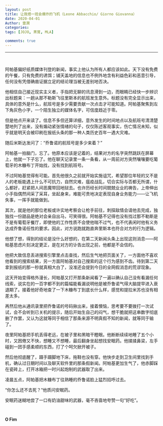 ```yaml
---
layout: post
title: 让我搭一班会爆炸的飞机（Leone Abbacchio/ Giorno Giovanna）
date: 2020-04-01
Author: 壹澗
categories: 
tags: [JOJO, 茶茸, MLA]

comments: true
--- 
```


***

<br/>

阿帕基偏好纸质媒体刊登的新闻，事实上他认为所有人都应该如此。天下没有免费的午餐，只有免费的诱饵；铺天盖地的信息也不例外地含有利益色彩和恶意引导，任何没有凭借确凿证据立足的结论理当被无差别地否决。

他相信自己接近现实主义者，手指把无聊的讯息滑到一边，而眼睛已经快一步辨识出标题来：一趟从那不勒斯飞往里斯本的航班发生意外。标题没有完全显示出来，具体的意外是什么，航班号是多少需要贡献一次点击才可能知道。阿帕基聚焦到左下角灰色小字，一个陌生独立的媒体名字，可信度趋近于零。

但是他点开来读了。信息不多但还算详细，意外发生的时间地点以及航班号清清楚楚地列了出来，没有煽动紧张情绪的句子，仅仅陈述客观事实，伤亡情况未知，似乎就是明天会被印刷在报纸头条的那一种人类历史百年一遇大灾难。

随后米斯达发问了：“乔鲁诺的航班号是多少来着？”

阿帕基一拍脑门，忘了。他原本应该是记着的，结果对方的名字突然跳跃在屏幕上，他就一下子忘了。他在聊天记录里一条一条看，从一周前对方突然嚷嚷要吃葡萄牙的木糠布丁开始找，没有找到航班号。

不过阿帕基觉得有可能。首先他很久之前就开始实施诅咒，希望那位年轻的又不是人的老板能遇上什么不可抗力，自然灾难，瘟疫战乱，切合实际与否都无所谓，什么都好，赶紧把人间恶魔带回地狱去。也许历经长时间兢兢业业的祷告，上帝伸出小手指偶然间采了采耳，坐起身来，难能可贵地决定表现自身业务能力——让飞机失事，一挥手就能做到。

其次，就是他的那位老板或许实地考察会让枪手前往，刺探敌情会请他去完成，独独找一份甜品是绝对会亲自出马，可笑得很。阿帕基不记得也没有找过那不勒斯是不是有葡萄牙餐厅，即使他的工作性质不会使他喘不过气，也不代表闲时他有义务达成乔鲁诺任性的要求。因此，对方说跑就跑直奔里斯本也符合对方的行为逻辑。

他想了想，得到的结论是没什么好想的，在第二天新闻头条上出现这则消息——阿帕基思虑片刻决定更正，是在对方的讣告出现之前，他都是不会信的。

他把大致信息丢进搜索引擎里点击查找，然后生气地把页面关了，一方面他不喜欢他看到的搜索结果，另一方面阿帕基对自己搜索的这个行为感到不齿。待到第二天拿到报纸的那一秒就真相大白了，没准还会提到今日的全网假消息的荒谬现象。

这天开始变得格外漫长，阿帕基又打开那条新闻看了一遍以确认自己没有看漏任何线索，说实在的一百字都不到的篇幅能看漏说明他是被乔鲁诺气得大脑提早进入衰退期了。接着他好奇地查了一下木糠布丁到底长什么样，感觉和提拉米苏也没有相差太多。

再然后他从通讯录里把乔鲁诺的号码揪出来，接着懊恼，思考要不要拨打一次试试，会不会听到已关机的提示，随后开始生自己的闷气，想干脆就把这串数字彻底删了作罢，又认为这就等同于相信了那条来源不明真假不知的新闻，就等同于输了。

夜里阿帕基把手机丢得老远，在被子里和黑暗干瞪眼。他断断续续地睡了五个小时，又困倦又不快，想睡又不想睡，最后翻身坐起想找安眠药。他揉揉鼻梁，左手碰到一团手感柔顺的东西，打了个呵欠掀开被子。

然后他彻底醒了，蹑手蹑脚地下床，拖鞋也没有穿。他快步走到卫生间里找到手机，确认过日期时间以及聊天软件里的那条假新闻。阿帕基更加生气了，他赤脚踩在瓷砖上，打开冰箱把一时兴起炮制的武器取了出来。

凌晨五点，阿帕基把木糠布丁往熟睡的乔鲁诺脸上猛烈招呼过去。

“你怎么还不去死？”他质问安眠药。

安眠药迷糊地尝了一口有奶油甜味的武器，毫不吝啬地夸赞一句“好吃”。

<br/>

**O Fim**